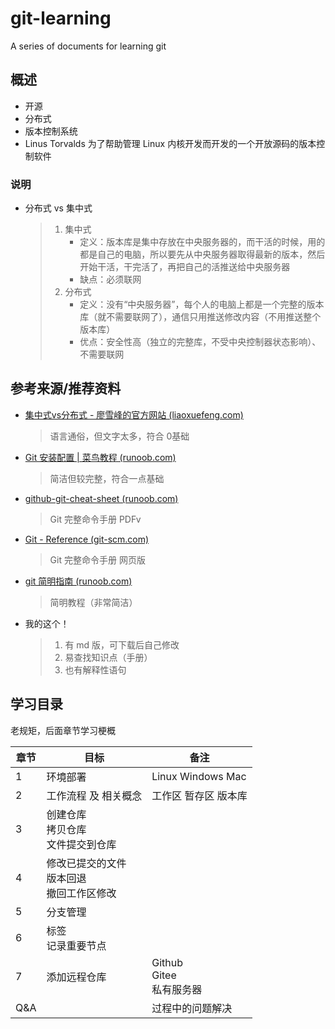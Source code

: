 # git-learning
A series of documents for learning git

## 概述

- 开源
- 分布式
- 版本控制系统
- Linus Torvalds 为了帮助管理 Linux 内核开发而开发的一个开放源码的版本控制软件

### 说明

- 分布式 vs 集中式

  > 1. 集中式
  >    - 定义：版本库是集中存放在中央服务器的，而干活的时候，用的都是自己的电脑，所以要先从中央服务器取得最新的版本，然后开始干活，干完活了，再把自己的活推送给中央服务器
  >    - 缺点：必须联网
  > 2. 分布式
  >    - 定义：没有“中央服务器”，每个人的电脑上都是一个完整的版本库（就不需要联网了），通信只用推送修改内容（不用推送整个版本库）
  >    - 优点：安全性高（独立的完整库，不受中央控制器状态影响）、不需要联网

## 参考来源/推荐资料

- [集中式vs分布式 - 廖雪峰的官方网站 (liaoxuefeng.com)](https://www.liaoxuefeng.com/wiki/896043488029600/896202780297248)

  > 语言通俗，但文字太多，符合 0基础

- [Git 安装配置 | 菜鸟教程 (runoob.com)](https://www.runoob.com/git/git-install-setup.html)

  > 简洁但较完整，符合一点基础

- [github-git-cheat-sheet (runoob.com)](https://www.runoob.com/manual/github-git-cheat-sheet.pdf)

  > Git 完整命令手册 PDFv

- [Git - Reference (git-scm.com)](https://git-scm.com/docs)

  > Git 完整命令手册 网页版

- [git 简明指南 (runoob.com)](https://www.runoob.com/manual/git-guide/)

  > 简明教程（非常简洁）

- 我的这个！

  > 1. 有 md 版，可下载后自己修改
  > 2. 易查找知识点（手册）
  > 3. 也有解释性语句

## 学习目录

老规矩，后面章节学习梗概



| 章节 | 目标                                               | 备注                              |
| ---- | -------------------------------------------------- | --------------------------------- |
| 1    | 环境部署                                           | Linux Windows Mac                 |
| 2    | 工作流程 及 相关概念                               | 工作区 暂存区 版本库              |
| 3    | 创建仓库<br />拷贝仓库<br />文件提交到仓库         |                                   |
| 4    | 修改已提交的文件<br />版本回退<br />撤回工作区修改 |                                   |
| 5    | 分支管理                                           |                                   |
| 6    | 标签<br />记录重要节点                             |                                   |
| 7    | 添加远程仓库                                       | Github<br />Gitee<br />私有服务器 |
| Q&A  |                                                    | 过程中的问题解决                  |

